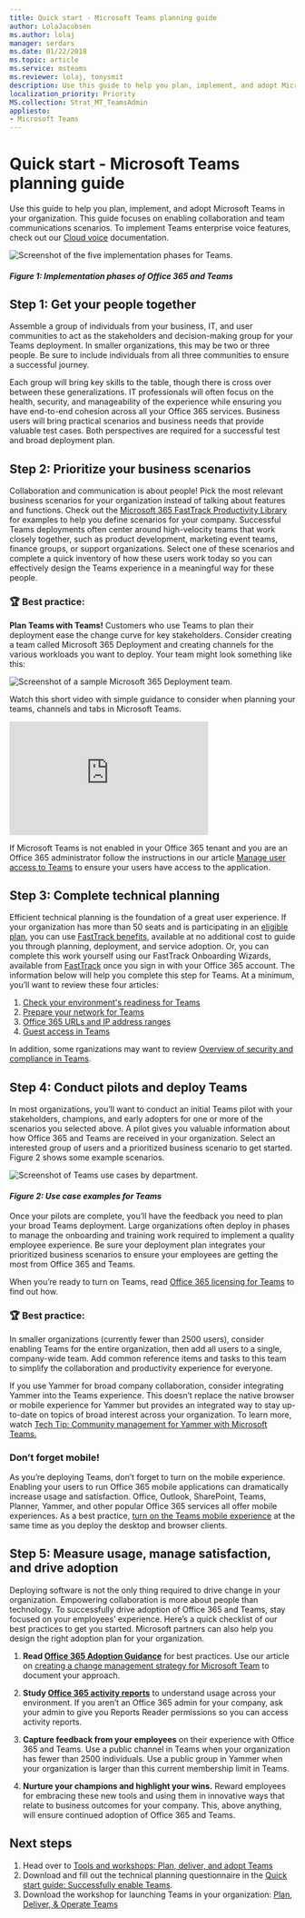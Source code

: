 ```yaml
---
title: Quick start - Microsoft Teams planning guide
author: LolaJacobsen
ms.author: lolaj
manager: serdars
ms.date: 01/22/2018
ms.topic: article
ms.service: msteams
ms.reviewer: lolaj, tonysmit
description: Use this guide to help you plan, implement, and adopt Microsoft Teams in your organization.
localization_priority: Priority
MS.collection: Strat_MT_TeamsAdmin
appliesto: 
- Microsoft Teams
---
```


Quick start - Microsoft Teams planning guide
==========================================================

Use this guide to help you plan, implement, and adopt Microsoft Teams in your organization. This guide focuses on enabling collaboration and team communications scenarios. To implement Teams enterprise voice features, check out our [Cloud voice](https://docs.microsoft.com/MicrosoftTeams/cloud-voice-deployment) documentation.

![Screenshot of the five implementation phases for Teams.](media/quick-start-enable-Teams-Implementation-Phases.png)
#### *Figure 1: Implementation phases of Office 365 and Teams*

## Step 1: Get your people together

Assemble a group of individuals from your business, IT, and user communities to act as the stakeholders and decision-making group for your Teams deployment. In smaller organizations, this may be two or three people. Be sure to include individuals from all three communities to ensure a successful journey.  

Each group will bring key skills to the table, though there is cross over between these generalizations. IT professionals will often focus on the health, security, and manageability of the experience while ensuring you have end-to-end cohesion across all your Office 365 services. Business users will bring practical scenarios and business needs that provide valuable test cases. Both perspectives are required for a successful test and broad deployment plan.    

## Step 2: Prioritize your business scenarios

Collaboration and communication is about people! Pick the most relevant business scenarios for your organization instead of talking about features and functions. Check out the [Microsoft 365 FastTrack Productivity Library](https://fasttrack.microsoft.com/microsoft365/productivitylibrary) for examples to help you define scenarios for your company. Successful Teams deployments often center around high-velocity teams that work closely together, such as product development, marketing event teams, finance groups, or support organizations. Select one of these scenarios and complete a quick inventory of how these users work today so you can effectively design the Teams experience in a meaningful way for these people.

### :trophy: Best practice:
**Plan Teams with Teams!** Customers who use Teams to plan their deployment ease the change curve for key stakeholders. Consider creating a team called Microsoft 365 Deployment and creating channels for the various workloads you want to deploy. Your team might look something like this:

![Screenshot of a sample Microsoft 365 Deployment team.](media/quick-start-enable-Teams-Microsoft365-Deployment-Team.png)

Watch this short video with simple guidance to consider when planning your teams, channels and tabs in Microsoft Teams. 

<iframe width="350" height="200" src="https://www.youtube.com/embed/hjJWtoaRJeE" frameborder="0" allowfullscreen></iframe>

If Microsoft Teams is not enabled in your Office 365 tenant and you are an Office 365 administrator follow the instructions in our article [Manage user access to Teams](user-access.md) to ensure your users have access to the application.

## Step 3: Complete technical planning

Efficient technical planning is the foundation of a great user experience. If your organization has more than 50 seats and is participating in an [eligible plan](https://technet.microsoft.com/library/dn783224.aspx), you can use [FastTrack benefits](https://technet.microsoft.com/library/dn783224.aspx?f=255&MSPPError=-2147217396), available at no additional cost to guide you through planning, deployment, and service adoption. Or, you can complete this work yourself using our FastTrack Onboarding Wizards, available from [FastTrack](https://fasttrack.microsoft.com/) once you sign in with your Office 365 account. The information below will help you complete this step for Teams. At a minimum, you’ll want to review these four articles:

1.	[Check your environment's readiness for Teams](environment-readiness.md)
2.	[Prepare your network for Teams](prepare-network.md)
3.	[Office 365 URLs and IP address ranges](office-365-urls-ip-address-ranges.md)
4.	[Guest access in Teams](guest-access.md)

In addition, some rganizations may want to review [Overview of security and compliance in Teams](security-compliance-overview.md).


## Step 4: Conduct pilots and deploy Teams

In most organizations, you’ll want to conduct an initial Teams pilot with your stakeholders, champions, and early adopters for one or more of the scenarios you selected above. A pilot gives you valuable information about how Office 365 and Teams are received in your organization. Select an interested group of users and a prioritized business scenario to get started. Figure 2 shows some example scenarios.


![Screenshot of Teams use cases by department.](media/quick-start-enable-Teams-Use-cases-by-department.png)
#### *Figure 2: Use case examples for Teams*

Once your pilots are complete, you’ll have the feedback you need to plan your broad Teams deployment. Large organizations often deploy in phases to manage the onboarding and training work required to implement a quality employee experience. Be sure your deployment plan integrates your prioritized business scenarios to ensure your employees are getting the most from Office 365 and Teams.

When you’re ready to turn on Teams, read [Office 365 licensing for Teams](office-365-licensing.md) to find out how.


### :trophy: Best practice:
In smaller organizations (currently fewer than 2500 users), consider enabling Teams for the entire organization, then add all users to a single, company-wide team. Add common reference items and tasks to this team to simplify the collaboration and productivity experience for everyone.

If you use Yammer for broad company collaboration, consider integrating Yammer into the Teams experience. This doesn’t replace the native browser or mobile experience for Yammer but provides an integrated way to stay up-to-date on topics of broad interest across your organization. To learn more, watch [Tech Tip: Community management for Yammer with Microsoft Teams.](https://youtu.be/LU-sv-07jcY)

### Don’t forget mobile!
As you’re deploying Teams, don’t forget to turn on the mobile experience. Enabling your users to run Office 365 mobile applications can dramatically increase usage and satisfaction. Office, Outlook, SharePoint, Teams, Planner, Yammer, and other popular Office 365 services all offer mobile experiences. As a best practice, [turn on the Teams mobile experience](get-clients.md#mobile-clients) at the same time as you deploy the desktop and browser clients.


## Step 5: Measure usage, manage satisfaction, and drive adoption

Deploying software is not the only thing required to drive change in your organization. Empowering collaboration is more about people than technology. To successfully drive adoption of Office 365 and Teams, stay focused on your employees’ experience. Here’s a quick checklist of our best practices to get you started. Microsoft partners can also help you design the right adoption plan for your organization.

1. **Read [Office 365 Adoption Guidance]( https://aka.ms/office365adoptionguide)** for best practices. Use our article on [creating a change management strategy for Microsoft Team](change-management-strategy.md) to document your approach.
1. **Study [Office 365 activity reports](https://support.office.com/article/Activity-Reports-in-the-Office-365-admin-center-0d6dfb17-8582-4172-a9a9-aed798150263)** to understand usage across your environment. If you aren’t an Office 365 admin for your company, ask your admin to give you Reports Reader permissions so you can access activity reports.
2. **Capture feedback from your employees** on their experience with Office 365 and Teams. Use a public channel in Teams when your organization has fewer than 2500 individuals. Use a public group in Yammer when your organization is larger than this current membership limit in Teams. 

4. **Nurture your champions and highlight your wins.** Reward employees for embracing these new tools and using them in innovative ways that relate to business outcomes for your company. This, above anything, will ensure continued adoption of Office 365 and Teams.


## Next steps
1. Head over to [Tools and workshops: Plan, deliver, and adopt Teams](planning-workshop-practical-guide.md)
2. Download and fill out the technical planning questionnaire in the [Quick start guide: Successfully enable Teams](http://download.microsoft.com/download/F/3/9/F39B4F10-5720-4516-87E1-91E5A5678EFB/MicrosoftTeams-AdminQuickStart-EnableTeams.docx).
3. Download the workshop for launching Teams in your organization: [Plan, Deliver, & Operate Teams](http://download.microsoft.com/download/A/A/D/AAD74246-790D-4E61-8DA0-865742CB42DB/MicrosoftTeams-Planning-Workshop-Dec2017.pptx)
